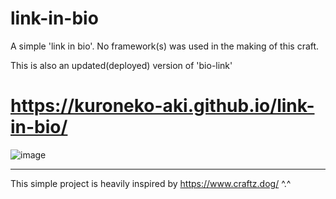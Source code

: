 # link-in-bio
A simple 'link in bio'. No framework(s) was used in the making of this craft. 

This is also an updated(deployed) version of 'bio-link'
# https://kuroneko-aki.github.io/link-in-bio/
![image](https://github.com/kuroneko-aki/link-in-bio/assets/107955065/02cda5de-2e5d-4621-a9be-bd828342a0bd)
_________________________________________________________________________________________________________________________
This simple project is heavily inspired by https://www.craftz.dog/ ^.^

